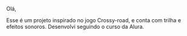 Olá,

Esse é um projeto inspirado no jogo Crossy-road, e conta com trilha e efeitos sonoros. Desenvolvi seguindo o curso da Alura.
